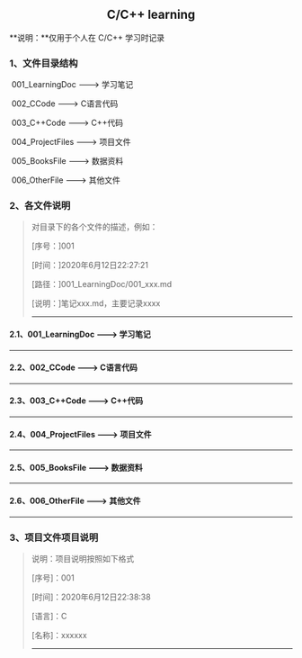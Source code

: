 <center><h2>C/C++ learning</h2></center>

**说明：**仅用于个人在 C/C++ 学习时记录





### 1、文件目录结构

​		001_LearningDoc    --->    学习笔记

​		002_CCode                 --->    C语言代码

​		003_C++Code            --->    C++代码

​		004_ProjectFiles      --->    项目文件

​		005_BooksFile          --->     数据资料

​		006_OtherFile           --->     其他文件

### 2、各文件说明

> 对目录下的各个文件的描述，例如：
>
> [序号：]001
>
> [时间：]2020年6月12日22:27:21
>
> [路径：]001_LearningDoc/001_xxx.md
>
> [说明：]笔记xxx.md，主要记录xxxx
>
> ---



#### 	2.1、001_LearningDoc    --->    学习笔记



---

#### 	2.2、002_CCode                 --->    C语言代码



---

#### 	2.3、003_C++Code            --->    C++代码



---

####	2.4、004_ProjectFiles      --->    项目文件



---

#### 	2.5、005_BooksFile          --->     数据资料



---

#### 	2.6、006_OtherFile           --->     其他文件



---



### 3、项目文件项目说明

> 说明：项目说明按照如下格式
>
> [序号]：001
>
> [时间]：2020年6月12日22:38:38
>
> [语言]：C
>
> [名称]：xxxxxx
>
> ---

